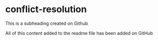 # conflict-resolution

This is a subheading created on Github

All of this content added to the readme file has been added on GitHub
